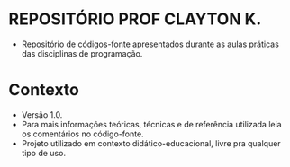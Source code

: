 # REPOSITÓRIO PROF CLAYTON K. #

* Repositório de códigos-fonte apresentados durante as aulas práticas das disciplinas de programação.


# Contexto #

* Versão 1.0.
* Para mais informações teóricas, técnicas e de referência utilizada leia os comentários no código-fonte.
* Projeto utilizado em contexto didático-educacional, livre pra qualquer tipo de uso.
